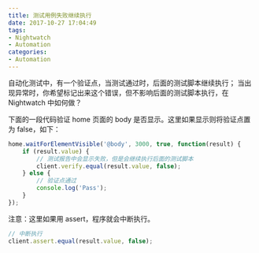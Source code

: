 ```yaml
---
title: 测试用例失败继续执行
date: 2017-10-27 17:04:49
tags: 
- Nightwatch
- Automation
categories: 
- Automation
---
```


自动化测试中，有一个验证点，当测试通过时，后面的测试脚本继续执行；
当出现异常时，你希望标记出来这个错误，但不影响后面的测试脚本执行，在 Nightwatch 中如何做？

下面的一段代码验证 home 页面的 body 是否显示。这里如果显示则将验证点置为 false，如下：

```javascript
home.waitForElementVisible('@body', 3000, true, function(result) {
    if (result.value) {
        // 测试报告中会显示失败，但是会继续执行后面的测试脚本
        client.verify.equal(result.value, false);
    } else {
        // 验证点通过
        console.log('Pass');
    }
});
```

注意：这里如果用 assert，程序就会中断执行。

```javascript
// 中断执行
client.assert.equal(result.value, false);
```
